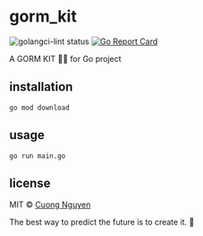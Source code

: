 # gorm_kit

![golangci-lint status](https://github.com/103cuong/gorm_kit/workflows/golangci-lint/badge.svg)
[![Go Report Card](https://goreportcard.com/badge/github.com/103cuong/gorm_kit)](https://goreportcard.com/report/github.com/103cuong/gorm_kit)

A GORM KIT 👰🏻 for Go project

## installation

```shell script
go mod download
```

## usage

```shell script
go run main.go
```

## license

MIT © [Cuong Nguyen](https://www.linkedin.com/in/cuong9/)

<!-- INSPIRATIONAL_QUOTE_START -->
The best way to predict the future is to create it.
🐯
<!-- INSPIRATIONAL_QUOTE_END -->
